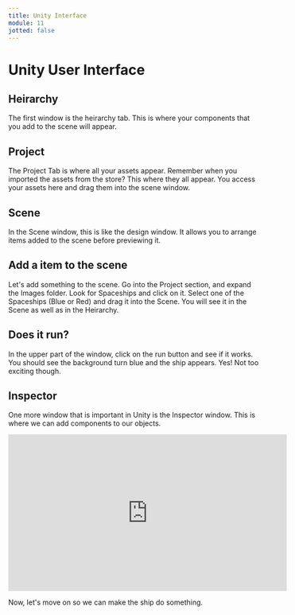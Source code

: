 ```yaml
---
title: Unity Interface
module: 11
jotted: false
---
```


# Unity User Interface

## Heirarchy

The first window is the heirarchy tab.  This is where your components that you add to the scene will appear.


## Project

The Project Tab is where all your assets appear.  Remember when you imported the assets from the store?  This where they all appear.  You access your assets here and drag them into the scene window.

## Scene

In the Scene window, this is like the design window.  It allows you to arrange items added to the scene before previewing it.

## Add a item to the scene

Let's add something to the scene.  Go into the Project section, and expand the Images folder.  Look for Spaceships and click on it.  Select one of the Spaceships (Blue or Red) and drag it into the Scene.  You will see it in the Scene as well as in the Heirarchy.

## Does it run?

In the upper part of the window, click on the run button and see if it works. You should see the background turn blue and the ship appears.  Yes!  Not too exciting though.

## Inspector

One more window that is important in Unity is the Inspector window.  This is where we can add components to our objects.

<iframe width="560" height="315" src="https://umontana.zoom.us/rec/play/tMcrJO6rrzw3E9PG4wSDU_9_W9W9e6msgCVLrPYMxEayU3YLZgKvZ7cUYuGTCqCMhrGHjyP0-R7EdHWZ?continueMode=true" frameborder="0" allow="accelerometer; autoplay; encrypted-media; gyroscope; picture-in-picture" allowfullscreen></iframe>

Now, let's move on so we can make the ship do something.


